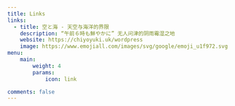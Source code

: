 ```yaml
---
title: Links
links:
  - title: 空と海 - 天空与海洋的界限
    description: “午前６時も鮮やかに” 无人问津的阴雨霉湿之地
    website: https://chiyoyuki.uk/wordpress
    image: https://www.emojiall.com/images/svg/google/emoji_u1f972.svg
menu:
    main: 
        weight: 4
        params:
            icon: link

comments: false
---
```

